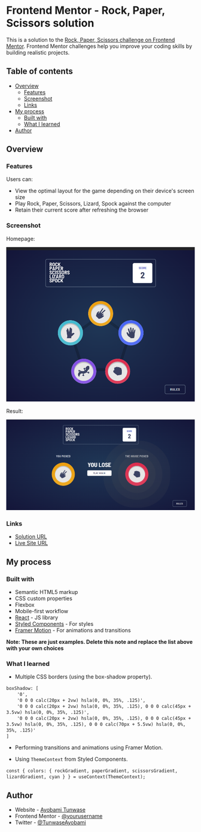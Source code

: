 # Frontend Mentor - Rock, Paper, Scissors solution

This is a solution to the [Rock, Paper, Scissors challenge on Frontend Mentor](https://www.frontendmentor.io/challenges/rock-paper-scissors-game-pTgwgvgH). Frontend Mentor challenges help you improve your coding skills by building realistic projects. 

## Table of contents

- [Overview](#overview)
  - [Features](#features)
  - [Screenshot](#screenshot)
  - [Links](#links)
- [My process](#my-process)
  - [Built with](#built-with)
  - [What I learned](#what-i-learned)
- [Author](#author)

## Overview

### Features

Users can:

- View the optimal layout for the game depending on their device's screen size
- Play Rock, Paper, Scissors, Lizard, Spock against the computer
- Retain their current score after refreshing the browser

### Screenshot

Homepage:

![Screenshot of home page](./public/screenshot.png)

Result:

![Screenshot showing the result of a round](./public/screenshot-result.png)



### Links

- [Solution URL](https://www.frontendmentor.io/solutions/rock-paper-scissors-lizard-spock-using-react-and-styledcomponents-dHl-wejF3N)
- [Live Site URL](https://rock-paper-scissors-ls.netlify.app/)

## My process

### Built with

- Semantic HTML5 markup
- CSS custom properties
- Flexbox
- Mobile-first workflow
- [React](https://reactjs.org/) - JS library
- [Styled Components](https://styled-components.com/) - For styles
- [Framer Motion](https://framer.com/) - For animations and transitions

**Note: These are just examples. Delete this note and replace the list above with your own choices**

### What I learned

- Multiple CSS borders (using the box-shadow property).

```box shadow animation using framer-motion
boxShadow: [
    '0',
    '0 0 0 calc(20px + 2vw) hsla(0, 0%, 35%, .125)',
    '0 0 0 calc(20px + 2vw) hsla(0, 0%, 35%, .125), 0 0 0 calc(45px + 3.5vw) hsla(0, 0%, 35%, .125)',
    '0 0 0 calc(20px + 2vw) hsla(0, 0%, 35%, .125), 0 0 0 calc(45px + 3.5vw) hsla(0, 0%, 35%, .125), 0 0 0 calc(70px + 5.5vw) hsla(0, 0%, 35%, .125)'
]
```

- Performing transitions and animations using Framer Motion.

- Using `ThemeContext` from Styled Components.

```
const { colors: { rockGradient, paperGradient, scissorsGradient, lizardGradient, cyan } } = useContext(ThemeContext);
```

## Author

- Website - [Ayobami Tunwase](https://github.com/ayobami11)
- Frontend Mentor - [@yourusername](https://www.frontendmentor.io/profile/yourusername)
- Twitter - [@TunwaseAyobami](https://www.twitter.com/TunwaseAyobami)